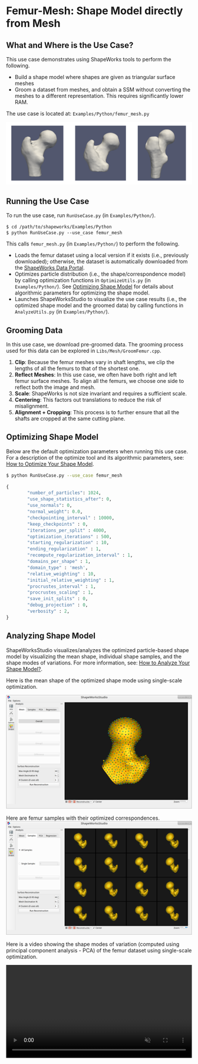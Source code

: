 # Femur-Mesh: Shape Model directly from Mesh

## What and Where is the Use Case?

This use case demonstrates using ShapeWorks tools to perform the following.

- Build a shape model where shapes are given as triangular surface meshes
- Groom a dataset from meshes, and obtain a SSM without converting the meshes to a different representation. This requires significantly lower RAM.

The use case is located at: `Examples/Python/femur_mesh.py`

![Femur Dataset](../img/use-cases/femur-mesh/dataset.png)
 
## Running the Use Case

To run the use case, run `RunUseCase.py` (in `Examples/Python/`).

```
$ cd /path/to/shapeworks/Examples/Python
$ python RunUseCase.py --use_case femur_mesh
```

This calls `femur_mesh.py` (in `Examples/Python/`) to perform the following.
            
* Loads the femur dataset using a local version if it exists (i.e., previously downloaded); otherwise, the dataset is automatically downloaded from the [ShapeWorks Data Portal](http://cibc1.sci.utah.edu:8080/).
* Optimizes particle distribution (i.e., the shape/correspondence model) by calling optimization functions in `OptimizeUtils.py` (in `Examples/Python/`). See [Optimizing Shape Model](#optimizing-shape-model) for details about algorithmic parameters for optimizing the shape model.
* Launches ShapeWorksStudio to visualize the use case results (i.e., the optimized shape model and the groomed data) by calling functions in `AnalyzeUtils.py` (in `Examples/Python/`).


## Grooming Data

In this use case, we download pre-groomed data. The grooming process used for this data can be explored in `Libs/Mesh/GroomFemur.cpp`.

1. **Clip**: Because the femur meshes vary in shaft lengths, we clip the lengths of all the femurs to that of the shortest one.
2. **Reflect Meshes**: In this use case, we often have both right and left femur surface meshes. To align all the femurs, we choose one side to reflect both the image and mesh.
3. **Scale**: ShapeWorks is not size invariant and requires a sufficient scale.
4. **Centering**: This factors out translations to reduce the risk of misalignment.
5. **Alignment + Cropping**: This process is to further ensure that all the shafts are cropped at the same cutting plane.

## Optimizing Shape Model

Below are the default optimization parameters when running this use case. For a description of the optimize tool and its algorithmic parameters, see: [How to Optimize Your Shape Model](../workflow/optimize.md).

```bash
$ python RunUseCase.py --use_case femur_mesh
```


```python
{
        "number_of_particles": 1024,
        "use_shape_statistics_after": 0,
        "use_normals": 0,
        "normal_weight": 0.0,
        "checkpointing_interval" : 10000,
        "keep_checkpoints" : 0,
        "iterations_per_split" : 4000,
        "optimization_iterations" : 500,
        "starting_regularization" : 10,
        "ending_regularization" : 1,
        "recompute_regularization_interval" : 1,
        "domains_per_shape" : 1,
        "domain_type" : 'mesh',
        "relative_weighting" : 10,
        "initial_relative_weighting" : 1,
        "procrustes_interval" : 1,
        "procrustes_scaling" : 1,
        "save_init_splits" : 0,
        "debug_projection" : 0,
        "verbosity" : 2,
}
```

## Analyzing Shape Model

ShapeWorksStudio visualizes/analyzes the optimized particle-based shape model by visualizing the mean shape, individual shape samples, and the shape modes of variations. For more information, see: [How to Analyze Your Shape Model?](../workflow/analyze.md).            

Here is the mean shape of the optimized shape mode using single-scale optimization.

![Femur Mean Shape](../img/use-cases/femur-mesh/mean.png)

Here are femur samples with their optimized correspondences.
![Femur Samples](../img/use-cases/femur-mesh/samples.png)

Here is a video showing the shape modes of variation (computed using principal component analysis - PCA) of the femur dataset using single-scale optimization.

<p><video src="https://sci.utah.edu/~shapeworks/doc-resources/mp4s/femur_mesh_pca.mp4" autoplay muted loop style="width:100%"></p>
